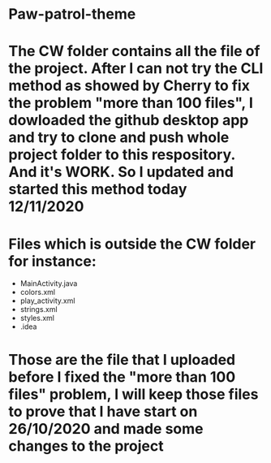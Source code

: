 # Paw-patrol-theme
# The CW folder contains all the file of the project. After I can not try the CLI method as showed by Cherry to fix the problem "more than 100 files", I dowloaded the github desktop app and try to clone and push whole project folder to this respository. And it's WORK. So I updated and started this method today 12/11/2020  
# Files which is outside the CW folder for instance:
+ MainActivity.java
+ colors.xml
+ play_activity.xml
+ strings.xml
+ styles.xml 
+ .idea
# Those are the file that I uploaded before I fixed the "more than 100 files" problem, I will keep those files to prove that I have start on 26/10/2020 and made some changes to the project
